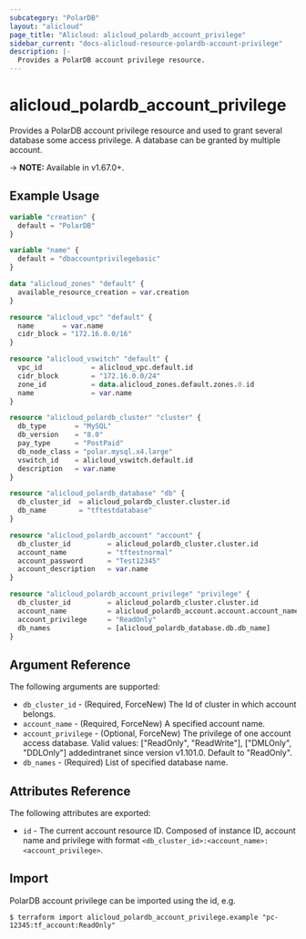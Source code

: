 ```yaml
---
subcategory: "PolarDB"
layout: "alicloud"
page_title: "Alicloud: alicloud_polardb_account_privilege"
sidebar_current: "docs-alicloud-resource-polardb-account-privilege"
description: |-
  Provides a PolarDB account privilege resource.
---
```


# alicloud\_polardb\_account\_privilege

Provides a PolarDB account privilege resource and used to grant several database some access privilege. A database can be granted by multiple account.

-> **NOTE:** Available in v1.67.0+.

## Example Usage

```terraform
variable "creation" {
  default = "PolarDB"
}

variable "name" {
  default = "dbaccountprivilegebasic"
}

data "alicloud_zones" "default" {
  available_resource_creation = var.creation
}

resource "alicloud_vpc" "default" {
  name       = var.name
  cidr_block = "172.16.0.0/16"
}

resource "alicloud_vswitch" "default" {
  vpc_id            = alicloud_vpc.default.id
  cidr_block        = "172.16.0.0/24"
  zone_id           = data.alicloud_zones.default.zones.0.id
  name              = var.name
}

resource "alicloud_polardb_cluster" "cluster" {
  db_type       = "MySQL"
  db_version    = "8.0"
  pay_type      = "PostPaid"
  db_node_class = "polar.mysql.x4.large"
  vswitch_id    = alicloud_vswitch.default.id
  description   = var.name
}

resource "alicloud_polardb_database" "db" {
  db_cluster_id  = alicloud_polardb_cluster.cluster.id
  db_name        = "tftestdatabase"
}

resource "alicloud_polardb_account" "account" {
  db_cluster_id         = alicloud_polardb_cluster.cluster.id
  account_name          = "tftestnormal"
  account_password      = "Test12345"
  account_description   = var.name
}

resource "alicloud_polardb_account_privilege" "privilege" {
  db_cluster_id         = alicloud_polardb_cluster.cluster.id
  account_name          = alicloud_polardb_account.account.account_name
  account_privilege     = "ReadOnly"
  db_names              = [alicloud_polardb_database.db.db_name]
}
```

## Argument Reference

The following arguments are supported:

* `db_cluster_id` - (Required, ForceNew) The Id of cluster in which account belongs.
* `account_name` - (Required, ForceNew) A specified account name.
* `account_privilege` - (Optional, ForceNew) The privilege of one account access database. Valid values: ["ReadOnly", "ReadWrite"], ["DMLOnly", "DDLOnly"] addedintranet since version v1.101.0. Default to "ReadOnly".
* `db_names` - (Required) List of specified database name.

## Attributes Reference

The following attributes are exported:

* `id` - The current account resource ID. Composed of instance ID, account name and privilege with format `<db_cluster_id>:<account_name>:<account_privilege>`.

## Import

PolarDB account privilege can be imported using the id, e.g.

```
$ terraform import alicloud_polardb_account_privilege.example "pc-12345:tf_account:ReadOnly"
```
